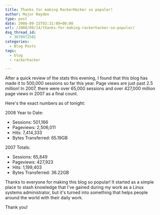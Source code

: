```yaml
---
title: Thanks for making RackerHacker so popular!
author: Major Hayden
type: post
date: 2008-09-15T03:31:09+00:00
url: /2008/09/14/thanks-for-making-rackerhacker-so-popular/
dsq_thread_id:
  - 3678972581
categories:
  - Blog Posts
tags:
  - blog
  - rackerhacker

---
```

After a quick review of the stats this evening, I found that this blog has made it to 500,000 sessions so far this year. Page views are just past 2.5 million! In 2007, there were over 65,000 sessions and over 427,000 million page views in 2007 as a final count.

Here's the exact numbers as of tonight:

2008 Year to Date:

  * Sessions: 501,166
  * Pageviews: 2,506,011
  * Hits: 7,414,333
  * Bytes Transferred: 65.19GB

2007 Totals:

  * Sessions: 65,849
  * Pageviews: 427,923
  * Hits: 1,199,403
  * Bytes Transferred: 36.22GB

Thanks to everyone for making this blog so popular! It started as a simple place to stash knowledge that I've gained during my work as a Linux systems administrator, but it's turned into something that helps people around the world with their daily work.

Thank you!
